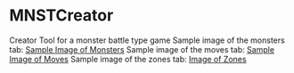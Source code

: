 # MNSTCreator
Creator Tool for a monster battle type game
Sample image of the monsters tab:
[Sample Image of Monsters](https://github.com/mrupley/MNSTCreator/images/monster_screenshot.png)
Sample image of the moves tab:
[Sample Image of Moves](https://github.com/mrupley/MNSTCreator/images/moves_screenshot.png)
Sample image of the zones tab:
[Image of Zones](https://github.com/mrupley/MNSTCreator/images/zones_screenshot.png)
